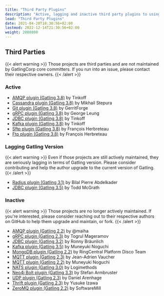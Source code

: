 ```yaml
---
title: "Third Party Plugins"
description: "Active, lagging and inactive third party plugins to using non-offically supported protocols, such as gRPC, Kafka, AMQP, Cassandra and JDBC."
lead: "Third Party Plugins"
date: 2021-04-20T18:30:56+02:00
lastmod: 2022-12-14T21:30:56+02:00
weight: 2080800
---
```


## Third Parties

{{< alert warning >}}
Those projects are third parties and are not maintained by GatlingCorp core committers.
If you run into an issue, please contact their respective owners.
{{< /alert >}}

### Active

* [AMQP plugin (Gatling 3.8)](https://github.com/Tinkoff/gatling-amqp-plugin) by Tinkoff
* [Cassandra plugin (Gatling 3.8)](https://github.com/gatling-cql/GatlingCql) by Mikhail Stepura
* [Git plugin (Gatling 3.8)](https://github.com/GerritForge/gatling-git) by GerritForge
* [gRPC plugin (Gatling 3.8)](https://github.com/phiSgr/gatling-grpc) by George Leung
* [JDBC plugin (Gatling 3.8)](https://github.com/Tinkoff/gatling-jdbc-plugin) by Tinkoff
* [Kafka plugin (Gatling 3.8)](https://github.com/Tinkoff/gatling-kafka-plugin) by Tinkoff
* [Sftp plugin (Gatling 3.8)](https://github.com/fherbreteau/gatling-sftp) by François Herbreteau
* [Ftp plugin (Gatling 3.8)](https://github.com/fherbreteau/gatling-ftp) by François Herbreteau

### Lagging Gatling Version

{{< alert warning >}}
Even if those projects are still actively maintained, they are seriously lagging in terms of Gatling version.
Please consider contributing and help the author upgrade to the current version of Gatling.
{{< /alert >}}

* [Radius plugin (Gatling 3.1)](https://github.com/bpabdelkader/gatling-radius) by Bilal Pierre Abdelkader
* [JDBC plugin (Gatling 3.5)](https://github.com/tmcgrath/gatling-sql) by Todd McGrath

### Inactive

{{< alert warning >}}
Those projects are no longer actively maintained.
If you're interested, please consider reaching out to their respective authors on GitHub to help them upgrade and maintain, or fork.
{{< /alert >}}

* [AMQP plugin (Gatling 2.2)](https://github.com/maiha/gatling-amqp) by @maiha
* [gRPC plugin (Gatling 2.3)](https://github.com/macchiatow/gatling-grpc) by Togrul Mageramov
* [JDBC plugin (Gatling 3.2)](https://github.com/rbraeunlich/gatling-jdbc) by Ronny Bräunlich
* [Kafka plugin (Gatling 3.5)](https://github.com/mnogu/gatling-kafka) by Muneyuki Noguchi
* [MongoDB plugin (Gatling 2.2)](https://github.com/RC-Platform-Disco-Team/gatling-mongodb-protocol) by RingCentral Platform Disco Team
* [MQTT plugin (Gatling 2.3)](https://github.com/jeanadrien/gatling-mqtt-protocol) by Jean-Adrien Vaucher
* [MQTT plugin (Gatling 2.2)](https://github.com/mnogu/gatling-mqtt) by Muneyuki Noguchi
* [NATS plugin (Gatling 3.0)](https://github.com/Logimethods/nats-connector-gatling) by Logimethods
* [Neo4j Bolt plugin (Gatling 3.3)](https://github.com/sarmbruster/gatling-bolt) by Stefan Armbruster
* [UDP plugin (Gatling 2.3)](https://github.com/arenhage/gatling-udp) by Daniel Arenhage
* [Thrift plugin (Gatling 2.3)](https://github.com/3tty0n/gatling-thrift) by Yusuke Izawa
* [ZeroMQ plugin (Gatling 2.2)](https://github.com/softwaremill/gatling-zeromq) by SoftwareMill

